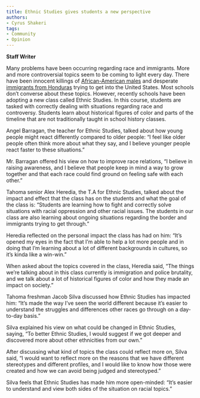 ```yaml
---
title: Ethnic Studies gives students a new perspective
authors:
- Cyrus Shakeri 
tags:
- Community
- Opinion
---
```


**Staff Writer**

Many problems have been occurring regarding race and immigrants. More and more controversial topics seem to be coming to light every day. There have been innocent killings of [African-American males](https://www.theguardian.com/world/2010/jul/09/oscar-grant-oakland-police-shooting) and desperate [immigrants from Honduras](https://www.cnbc.com/2018/10/22/scenes-of-the-caravan-as-honduran-migrants-push-north.html) trying to get into the United States. Most schools don’t converse about these topics. However, recently schools have been adopting a new class called Ethnic Studies. In this course, students are tasked with correctly dealing with situations regarding race and controversy. Students learn about historical figures of color and parts of the timeline that are not traditionally taught in school history classes. 

Angel Barragan, the teacher for Ethnic Studies, talked about how young people might react differently compared to older people: “I feel like older people often think more about what they say, and I believe younger people react faster to these situations.”

Mr. Barragan offered his view on how to improve race relations, “I believe in raising awareness, and I believe that people keep in mind a way to grow together and that each race could find ground on feeling safe with each other.”

Tahoma senior Alex Heredia, the T.A for Ethnic Studies, talked about the impact and effect that the class has on the students and what the goal of the class is: “Students are learning how to fight and correctly solve situations with racial oppression and other racial issues. The students in our class are also learning about ongoing situations regarding the border and immigrants trying to get through.”

Heredia reflected on the personal impact the class has had on him: “It’s opened my eyes in the fact that I’m able to help a lot more people and in doing that I’m learning about a lot of different backgrounds in cultures, so it’s kinda like a win-win.”

When asked about the topics covered in the class, Heredia said, “The things we’re talking about in this class currently is immigration and police brutality, and we talk about a lot of historical figures of color and how they made an impact on society.”

Tahoma freshman Jacob Silva discussed how Ethnic Studies has impacted him: “It’s made the way I’ve seen the world different because it’s easier to understand the struggles and differences other races go through on a day-to-day basis.”

Silva explained his view on what could be changed in Ethnic Studies, saying, “To better Ethnic Studies, I would suggest if we got deeper and discovered more about other ethnicities from our own.”

After discussing what kind of topics the class could reflect more on, Silva said, “I would want to reflect more on the reasons that we have different stereotypes and different profiles, and I would like to know how those were created and how we can avoid being judged and stereotyped.”

Silva feels that Ethnic Studies has made him more open-minded: “It’s easier to understand and view both sides of the situation on racial topics.”